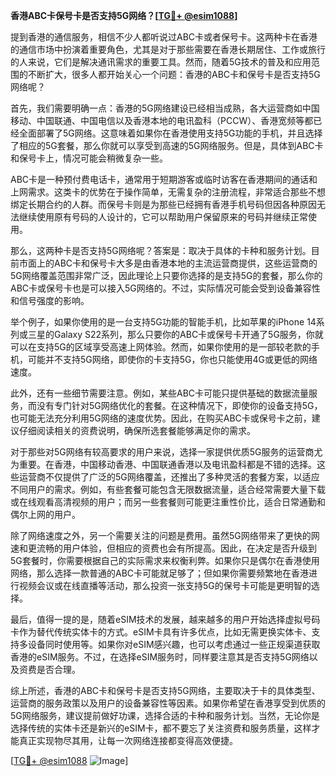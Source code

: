 **香港ABC卡保号卡是否支持5G网络？[[TG💪+ @esim1088](https://t.me/s/esim1088)]**

提到香港的通信服务，相信不少人都听说过ABC卡或者保号卡。这两种卡在香港的通信市场中扮演着重要角色，尤其是对于那些需要在香港长期居住、工作或旅行的人来说，它们是解决通讯需求的重要工具。然而，随着5G技术的普及和应用范围的不断扩大，很多人都开始关心一个问题：香港的ABC卡和保号卡是否支持5G网络呢？

首先，我们需要明确一点：香港的5G网络建设已经相当成熟，各大运营商如中国移动、中国联通、中国电信以及香港本地的电讯盈科（PCCW）、香港宽频等都已经全面部署了5G网络。这意味着如果你在香港使用支持5G功能的手机，并且选择了相应的5G套餐，那么你就可以享受到高速的5G网络服务。但是，具体到ABC卡和保号卡上，情况可能会稍微复杂一些。

ABC卡是一种预付费电话卡，通常用于短期游客或临时访客在香港期间的通话和上网需求。这类卡的优势在于操作简单，无需复杂的注册流程，非常适合那些不想绑定长期合约的人群。而保号卡则是为那些已经拥有香港手机号码但因各种原因无法继续使用原有号码的人设计的，它可以帮助用户保留原来的号码并继续正常使用。

那么，这两种卡是否支持5G网络呢？答案是：取决于具体的卡种和服务计划。目前市面上的ABC卡和保号卡大多是由香港本地的主流运营商提供，这些运营商的5G网络覆盖范围非常广泛，因此理论上只要你选择的是支持5G的套餐，那么你的ABC卡或保号卡也是可以接入5G网络的。不过，实际情况可能会受到设备兼容性和信号强度的影响。

举个例子，如果你使用的是一台支持5G功能的智能手机，比如苹果的iPhone 14系列或三星的Galaxy S22系列，那么只要你的ABC卡或保号卡开通了5G服务，你就可以在支持5G的区域享受高速上网体验。然而，如果你使用的是一部较老款的手机，可能并不支持5G网络，即使你的卡支持5G，你也只能使用4G或更低的网络速度。

此外，还有一些细节需要注意。例如，某些ABC卡可能只提供基础的数据流量服务，而没有专门针对5G网络优化的套餐。在这种情况下，即使你的设备支持5G，也可能无法充分利用5G网络的速度优势。因此，在购买ABC卡或保号卡之前，建议仔细阅读相关的资费说明，确保所选套餐能够满足你的需求。

对于那些对5G网络有较高要求的用户来说，选择一家提供优质5G服务的运营商尤为重要。在香港，中国移动香港、中国联通香港以及电讯盈科都是不错的选择。这些运营商不仅提供了广泛的5G网络覆盖，还推出了多种灵活的套餐方案，以适应不同用户的需求。例如，有些套餐可能包含无限数据流量，适合经常需要大量下载或在线观看高清视频的用户；而另一些套餐则可能更注重性价比，适合日常通勤和偶尔上网的用户。

除了网络速度之外，另一个需要关注的问题是费用。虽然5G网络带来了更快的网速和更流畅的用户体验，但相应的资费也会有所提高。因此，在决定是否升级到5G套餐时，你需要根据自己的实际需求来权衡利弊。如果你只是偶尔在香港使用网络，那么选择一款普通的ABC卡可能就足够了；但如果你需要频繁地在香港进行视频会议或在线直播等活动，那么投资一张支持5G的保号卡可能是更明智的选择。

最后，值得一提的是，随着eSIM技术的发展，越来越多的用户开始选择虚拟号码卡作为替代传统实体卡的方式。eSIM卡具有许多优点，比如无需更换实体卡、支持多设备同时使用等。如果你对eSIM感兴趣，也可以考虑通过一些正规渠道获取香港的eSIM服务。不过，在选择eSIM服务时，同样要注意其是否支持5G网络以及资费是否合理。

综上所述，香港的ABC卡和保号卡是否支持5G网络，主要取决于卡的具体类型、运营商的服务政策以及用户的设备兼容性等因素。如果你希望在香港享受到优质的5G网络服务，建议提前做好功课，选择合适的卡种和服务计划。当然，无论你是选择传统的实体卡还是新兴的eSIM卡，都不要忘了关注资费和服务质量，这样才能真正实现物尽其用，让每一次网络连接都变得高效便捷。

[[TG💪+ @esim1088](https://t.me/s/esim1088) ![Image](https://i.postimg.cc/4NQfJmqS/Snipaste-2025-05-13-00-14-12.png)]